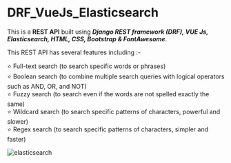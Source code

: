 # DRF_VueJs_Elasticsearch

This is a <b>REST API</b> built using <b><i>Django REST framework (DRF), VUE Js, Elasticsearch, HTML, CSS, Bootstrap & FontAwesome</i></b>.  

This REST API has several features including :-

⭐ Full-text search (to search specific words or phrases)  
⭐ Boolean search (to combine multiple search queries with logical operators such as AND, OR, and NOT)  
⭐ Fuzzy search (to search even if the words are not spelled exactly the same)  
⭐ Wildcard search (to search specific patterns of characters, powerful and slower)  
⭐ Regex search (to search specific patterns of characters, simpler and faster)  


![elasticsearch](https://user-images.githubusercontent.com/110458015/209329504-dc9c3aa3-030a-47ff-a9a4-49645a9f44ba.jpg)
